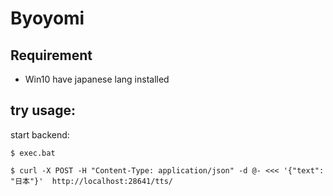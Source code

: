 # Byoyomi


## Requirement

* Win10 have japanese lang installed

## try usage:

start backend:
```
$ exec.bat
```


```
$ curl -X POST -H "Content-Type: application/json" -d @- <<< '{"text": "日本"}'  http://localhost:28641/tts/
```